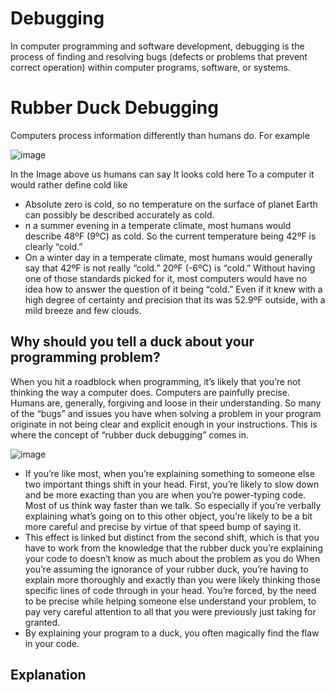# Debugging
In computer programming and software development, debugging is the process of finding and resolving bugs (defects or problems that prevent correct operation) within computer programs, software, or systems.

# Rubber Duck Debugging
Computers process information differently than humans do.
For example

![image](https://github.com/Darryl-Mbae/alx-low_level_programming/assets/102142446/40446e72-1e11-473b-958c-b35e275e1fd6)

In the Image above us humans can say It looks cold here 
To a computer it would rather define cold like
* Absolute zero is cold, so no temperature on the surface of planet Earth can possibly be described accurately as cold.
* n a summer evening in a temperate climate, most humans would describe 48ºF (9ºC) as cold. So the current temperature being 42ºF is clearly “cold.”
* On a winter day in a temperate climate, most humans would generally say that 42ºF is not really “cold.” 20ºF (-6ºC) is “cold.”
Without having one of those standards picked for it, most computers would have no idea how to answer the question of it being “cold.” Even if it knew with a high degree of certainty and precision that its was 52.9ºF outside, with a mild breeze and few clouds.

## Why should you tell a duck about your programming problem?

When you hit a roadblock when programming, it’s likely that you’re not thinking the way a computer does. Computers are painfully precise. Humans are, generally, forgiving and loose in their understanding. So many of the “bugs” and issues you have when solving a problem in your program originate in not being clear and explicit enough in your instructions.
This is where the concept of “rubber duck debugging” comes in.

![image](https://github.com/Darryl-Mbae/alx-low_level_programming/assets/102142446/9a6bfc85-2287-4314-ad70-0638b10a7a24)

* If you’re like most, when you’re explaining something to someone else two important things shift in your head. First, you’re likely to slow down and be more exacting than you are when you’re power-typing code. Most of us think way faster than we talk. So especially if you’re verbally explaining what’s going on to this other object, you’re likely to be a bit more careful and precise by virtue of that speed bump of saying it.
* This effect is linked but distinct from the second shift, which is that you have to work from the knowledge that the rubber duck you’re explaining your code to doesn’t know as much about the problem as you do
When you’re assuming the ignorance of your rubber duck, you’re having to explain more thoroughly and exactly than you were likely thinking those specific lines of code through in your head. You’re forced, by the need to be precise while helping someone else understand your problem, to pay very careful attention to all that you were previously just taking for granted.
* By explaining your program to a duck, you often magically find the flaw in your code. 

## Explanation
